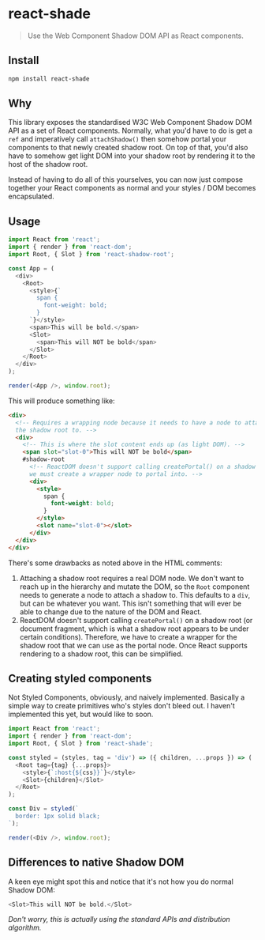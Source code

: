 # react-shade

> Use the Web Component Shadow DOM API as React components.

## Install

```sh
npm install react-shade
```

## Why

This library exposes the standardised W3C Web Component Shadow DOM API as a set of React components. Normally, what you'd have to do is get a `ref` and imperatively call `attachShadow()` then somehow portal your components to that newly created shadow root. On top of that, you'd also have to somehow get light DOM into your shadow root by rendering it to the host of the shadow root.

Instead of having to do all of this yourselves, you can now just compose together your React components as normal and your styles / DOM becomes encapsulated.

## Usage

```js
import React from 'react';
import { render } from 'react-dom';
import Root, { Slot } from 'react-shadow-root';

const App = (
  <div>
    <Root>
      <style>{`
        span {
          font-weight: bold;
        }
      `}</style>
      <span>This will be bold.</span>
      <Slot>
        <span>This will NOT be bold</span>
      </Slot>
    </Root>
  </div>
);

render(<App />, window.root);
```

This will produce something like:

```html
<div>
  <!-- Requires a wrapping node because it needs to have a node to attach
  the shadow root to. -->
  <div>
    <!-- This is where the slot content ends up (as light DOM). -->
    <span slot="slot-0">This will NOT be bold</span>
    #shadow-root
      <!-- ReactDOM doesn't support calling createPortal() on a shadow root so
      we must create a wrapper node to portal into. -->
      <div>
        <style>
          span {
            font-weight: bold;
          }
        </style>
        <slot name="slot-0"></slot>
      </div>
  </div>
</div>
```

There's some drawbacks as noted above in the HTML comments:

1. Attaching a shadow root requires a real DOM node. We don't want to reach up in the hierarchy and mutate the DOM, so the `Root` component needs to generate a node to attach a shadow to. This defaults to a `div`, but can be whatever you want. This isn't something that will ever be able to change due to the nature of the DOM and React.
2. ReactDOM doesn't support calling `createPortal()` on a shadow root (or document fragment, which is what a shadow root appears to be under certain conditions). Therefore, we have to create a wrapper for the shadow root that we can use as the portal node. Once React supports rendering to a shadow root, this can be simplified.

## Creating styled components

Not Styled Components, obviously, and naively implemented. Basically a simple way to create primitives who's styles don't bleed out. I haven't implemented this yet, but would like to soon.

```js
import React from 'react';
import { render } from 'react-dom';
import Root, { Slot } from 'react-shade';

const styled = (styles, tag = 'div') => ({ children, ...props }) => (
  <Root tag={tag} {...props}>
    <style>{`:host{${css}}`}</style>
    <Slot>{children}</Slot>
  </Root>
);

const Div = styled(`
  border: 1px solid black;
`);

render(<Div />, window.root);
```

## Differences to native Shadow DOM

A keen eye might spot this and notice that it's not how you do normal Shadow DOM:

```js
<Slot>This will NOT be bold.</Slot>
```

_Don't worry, this is actually using the standard APIs and distribution algorithm._
